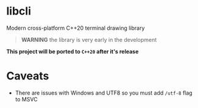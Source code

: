 # libcli
Modern cross-platform C++20 terminal drawing library

> **WARNING** the library is very early in the development

**This project will be ported to `C++20` after it's release**

# Caveats
- There are issues with Windows and UTF8 so you must add `/utf-8` flag to MSVC
